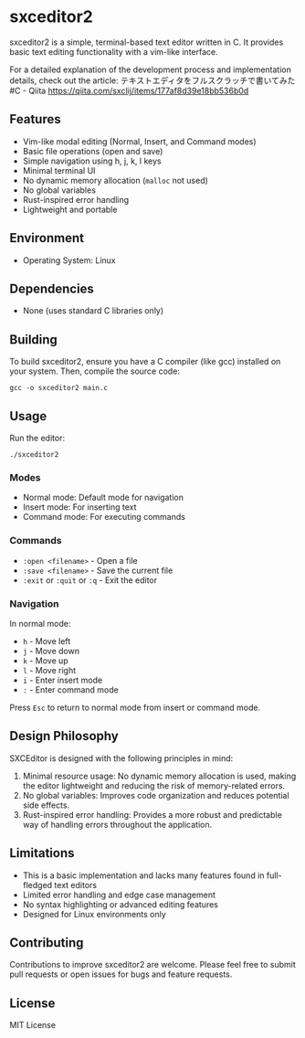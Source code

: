 # sxceditor2

sxceditor2 is a simple, terminal-based text editor written in C. It provides basic text editing functionality with a vim-like interface.

For a detailed explanation of the development process and implementation details, check out the article:
テキストエディタをフルスクラッチで書いてみた #C - Qiita
https://qiita.com/sxclij/items/177af8d39e18bb536b0d

## Features

- Vim-like modal editing (Normal, Insert, and Command modes)
- Basic file operations (open and save)
- Simple navigation using h, j, k, l keys
- Minimal terminal UI
- No dynamic memory allocation (`malloc` not used)
- No global variables
- Rust-inspired error handling
- Lightweight and portable

## Environment

- Operating System: Linux

## Dependencies

- None (uses standard C libraries only)

## Building

To build sxceditor2, ensure you have a C compiler (like gcc) installed on your system. Then, compile the source code:

```
gcc -o sxceditor2 main.c
```

## Usage

Run the editor:

```
./sxceditor2
```

### Modes

- Normal mode: Default mode for navigation
- Insert mode: For inserting text
- Command mode: For executing commands

### Commands

- `:open <filename>` - Open a file
- `:save <filename>` - Save the current file
- `:exit` or `:quit` or `:q` - Exit the editor

### Navigation

In normal mode:
- `h` - Move left
- `j` - Move down
- `k` - Move up
- `l` - Move right
- `i` - Enter insert mode
- `:` - Enter command mode

Press `Esc` to return to normal mode from insert or command mode.

## Design Philosophy

SXCEditor is designed with the following principles in mind:

1. Minimal resource usage: No dynamic memory allocation is used, making the editor lightweight and reducing the risk of memory-related errors.
2. No global variables: Improves code organization and reduces potential side effects.
3. Rust-inspired error handling: Provides a more robust and predictable way of handling errors throughout the application.

## Limitations

- This is a basic implementation and lacks many features found in full-fledged text editors
- Limited error handling and edge case management
- No syntax highlighting or advanced editing features
- Designed for Linux environments only

## Contributing

Contributions to improve sxceditor2 are welcome. Please feel free to submit pull requests or open issues for bugs and feature requests.

## License

MIT License